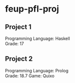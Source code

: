 # feup-pfl-proj

## Project 1
Programming Language: Haskell  
Grade: 17

## Project 2
Programming Language: Prolog  
Grade: 18.7 
Game: Quixo
